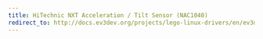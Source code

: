 ```yaml
---
title: HiTechnic NXT Acceleration / Tilt Sensor (NAC1040)
redirect_to: http://docs.ev3dev.org/projects/lego-linux-drivers/en/ev3dev-jessie/sensor_data.html#ht-nxt-accel
---
```

